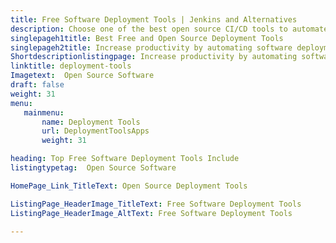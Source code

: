 ```yaml
---
title: Free Software Deployment Tools | Jenkins and Alternatives
description: Choose one of the best open source CI/CD tools to automate software deployment processes. All the deployment software listed here are free and open source.
singlepageh1title: Best Free and Open Source Deployment Tools
singlepageh2title: Increase productivity by automating software deployment workflows. Choose free software deployment tool for building, testing, and deployment of applications.
Shortdescriptionlistingpage: Increase productivity by automating software deployment workflows. Choose free software deployment tool for building, testing, and deployment of applications.
linktitle: deployment-tools
Imagetext:  Open Source Software 
draft: false
weight: 31
menu:
   mainmenu: 
       name: Deployment Tools
       url: DeploymentToolsApps
       weight: 31

heading: Top Free Software Deployment Tools Include
listingtypetag:  Open Source Software 

HomePage_Link_TitleText: Open Source Deployment Tools

ListingPage_HeaderImage_TitleText: Free Software Deployment Tools
ListingPage_HeaderImage_AltText: Free Software Deployment Tools

---
```


